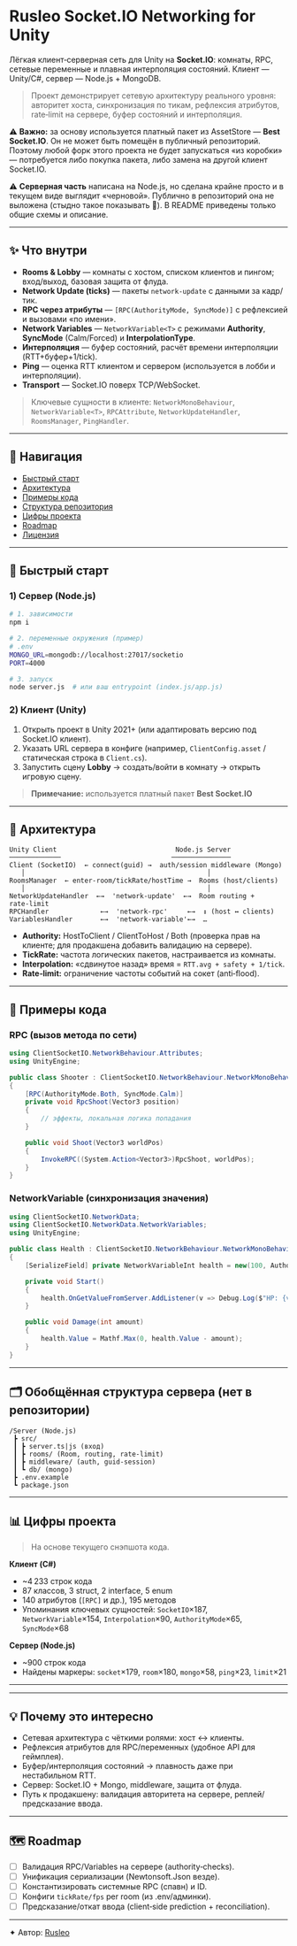 # Rusleo Socket.IO Networking for Unity

Лёгкая клиент‑серверная сеть для Unity на **Socket.IO**: комнаты, RPC, сетевые переменные и плавная интерполяция состояний. Клиент — Unity/C#, сервер — Node.js + MongoDB.

> Проект демонстрирует сетевую архитектуру реального уровня: авторитет хоста, синхронизация по тикам, рефлексия атрибутов, rate‑limit на сервере, буфер состояний и интерполяция.

⚠️ **Важно:** за основу используется платный пакет из AssetStore — **Best Socket.IO**. Он не может быть помещён в публичный репозиторий. Поэтому любой форк этого проекта не будет запускаться «из коробки» — потребуется либо покупка пакета, либо замена на другой клиент Socket.IO.

⚠️ **Серверная часть** написана на Node.js, но сделана крайне просто и в текущем виде выглядит «черновой». Публично в репозиторий она не выложена (стыдно такое показывать 🙂). В README приведены только общие схемы и описание.

---

## ✨ Что внутри

* **Rooms & Lobby** — комнаты с хостом, списком клиентов и пингом; вход/выход, базовая защита от флуда.
* **Network Update (ticks)** — пакеты `network-update` с данными за кадр/тик.
* **RPC через атрибуты** — `[RPC(AuthorityMode, SyncMode)]` с рефлексией и вызовами «по имени».
* **Network Variables** — `NetworkVariable<T>` с режимами **Authority**, **SyncMode** (Calm/Forced) и **InterpolationType**.
* **Интерполяция** — буфер состояний, расчёт времени интерполяции (RTT+буфер+1/tick).
* **Ping** — оценка RTT клиентом и сервером (используется в лобби и интерполяции).
* **Transport** — Socket.IO поверх TCP/WebSocket.

> Ключевые сущности в клиенте: `NetworkMonoBehaviour`, `NetworkVariable<T>`, `RPCAttribute`, `NetworkUpdateHandler`, `RoomsManager`, `PingHandler`.

---

## 🧭 Навигация

* [Быстрый старт](#-быстрый-старт)
* [Архитектура](#-архитектура)
* [Примеры кода](#-примеры-кода)
* [Структура репозитория](#-структура-репозитория)
* [Цифры проекта](#-цифры-проекта)
* [Roadmap](#-roadmap)
* [Лицензия](#-лицензия)

---

## 🚀 Быстрый старт

### 1) Сервер (Node.js)

```bash
# 1. зависимости
npm i

# 2. переменные окружения (пример)
# .env
MONGO_URL=mongodb://localhost:27017/socketio
PORT=4000

# 3. запуск
node server.js  # или ваш entrypoint (index.js/app.js)
```

### 2) Клиент (Unity)

1. Открыть проект в Unity 2021+ (или адаптировать версию под Socket.IO клиент).
2. Указать URL сервера в конфиге (например, `ClientConfig.asset` / статическая строка в `Client.cs`).
3. Запустить сцену **Lobby** → создать/войти в комнату → открыть игровую сцену.

> **Примечание:** используется платный пакет **Best Socket.IO**

---

## 🧱 Архитектура

```
Unity Client                              Node.js Server
─────────────                            ───────────────
Client (SocketIO)  ← connect(guid) →  auth/session middleware (Mongo)
   │                                              │
RoomsManager  ← enter-room/tickRate/hostTime →  Rooms (host/clients)
   │                                              │
NetworkUpdateHandler  ←→  'network-update'  ←→  Room routing + rate‑limit
RPCHandler             ←→  'network-rpc'     ←→  ↕ (host ↔ clients)
VariablesHandler       ←→  'network-variable'←→  …
```

* **Authority:** HostToClient / ClientToHost / Both (проверка прав на клиенте; для продакшена добавить валидацию на сервере).
* **TickRate:** частота логических пакетов, настраивается из комнаты.
* **Interpolation:** «сдвинутое назад» время = `RTT.avg + safety + 1/tick`.
* **Rate‑limit:** ограничение частоты событий на сокет (anti‑flood).

---

## 🧪 Примеры кода

### RPC (вызов метода по сети)

```csharp
using ClientSocketIO.NetworkBehaviour.Attributes;
using UnityEngine;

public class Shooter : ClientSocketIO.NetworkBehaviour.NetworkMonoBehaviour
{
    [RPC(AuthorityMode.Both, SyncMode.Calm)]
    private void RpcShoot(Vector3 position)
    {
        // эффекты, локальная логика попадания
    }

    public void Shoot(Vector3 worldPos)
    {
        InvokeRPC((System.Action<Vector3>)RpcShoot, worldPos);
    }
}
```

### NetworkVariable (синхронизация значения)

```csharp
using ClientSocketIO.NetworkData;
using ClientSocketIO.NetworkData.NetworkVariables;
using UnityEngine;

public class Health : ClientSocketIO.NetworkBehaviour.NetworkMonoBehaviour
{
    [SerializeField] private NetworkVariableInt health = new(100, AuthorityMode.Both, SyncMode.Calm, InterpolationType.None);

    private void Start()
    {
        health.OnGetValueFromServer.AddListener(v => Debug.Log($"HP: {v}"));
    }

    public void Damage(int amount)
    {
        health.Value = Mathf.Max(0, health.Value - amount);
    }
}
```

---

## 🗂 Обобщённая структура сервера (нет в репозитории)

```
/Server (Node.js)
 ┣ src/
 ┃ ┣ server.ts|js (вход)
 ┃ ┣ rooms/ (Room, routing, rate‑limit)
 ┃ ┣ middleware/ (auth, guid‑session)
 ┃ ┗ db/ (mongo)
 ┣ .env.example
 ┗ package.json
```

---

## 📊 Цифры проекта

> На основе текущего снэпшота кода.

**Клиент (C#)**

* \~4 233 строк кода
* 87 классов, 3 struct, 2 interface, 5 enum
* 140 атрибутов (`[RPC]` и др.), 195 методов
* Упоминания ключевых сущностей: `SocketIO`×187, `NetworkVariable`×154, `Interpolation`×90, `AuthorityMode`×65, `SyncMode`×68

**Сервер (Node.js)**

* \~900 строк кода
* Найдены маркеры: `socket`×179, `room`×180, `mongo`×58, `ping`×23, `limit`×21

---

---

## 💡 Почему это интересно

* Сетевая архитектура с чёткими ролями: хост ↔ клиенты.
* Рефлексия атрибутов для RPC/переменных (удобное API для геймплея).
* Буфер/интерполяция состояний → плавность даже при нестабильном RTT.
* Сервер: Socket.IO + Mongo, middleware, защита от флуда.
* Путь к продакшену: валидация авторитета на сервере, реплей/предсказание ввода.

---

## 🗺 Roadmap

* [ ] Валидация RPC/Variables на сервере (authority‑checks).
* [ ] Унификация сериализации (Newtonsoft.Json везде).
* [ ] Константизировать системные RPC (спавн) и ID.
* [ ] Конфиги `tickRate/fps` per room (из .env/админки).
* [ ] Предсказание/откат ввода (client‑side prediction + reconciliation).

---

✦ Автор: [Rusleo](https://github.com/razrabVkedah)
